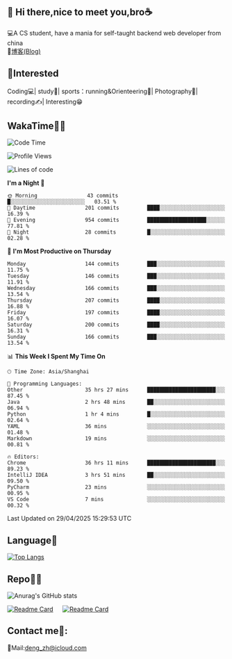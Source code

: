 👋 Hi there,nice to meet you,bro☕
---
💻A CS student, have a mania for self-taught backend web developer from china   
📌[博客(Blog)](https://github.com/HealUP/MyBlog)

 <!-- waka-box start -->
 <!-- waka-box end -->
 
🧲**Interested**
--
Coding💻| study📖| sports：running&Orienteering🏃‍| Photography📸| recording✍️| Interesting😁

WakaTime👨‍💻
---
<!--START_SECTION:waka-->
![Code Time](http://img.shields.io/badge/Code%20Time-2%2C924%20hrs%2034%20mins-blue)

![Profile Views](http://img.shields.io/badge/Profile%20Views-0-blue)

![Lines of code](https://img.shields.io/badge/From%20Hello%20World%20I%27ve%20Written-205.1%20thousand%20lines%20of%20code-blue)

**I'm a Night 🦉** 

```text
🌞 Morning                43 commits          █░░░░░░░░░░░░░░░░░░░░░░░░   03.51 % 
🌆 Daytime                201 commits         ████░░░░░░░░░░░░░░░░░░░░░   16.39 % 
🌃 Evening                954 commits         ███████████████████░░░░░░   77.81 % 
🌙 Night                  28 commits          █░░░░░░░░░░░░░░░░░░░░░░░░   02.28 % 
```
📅 **I'm Most Productive on Thursday** 

```text
Monday                   144 commits         ███░░░░░░░░░░░░░░░░░░░░░░   11.75 % 
Tuesday                  146 commits         ███░░░░░░░░░░░░░░░░░░░░░░   11.91 % 
Wednesday                166 commits         ███░░░░░░░░░░░░░░░░░░░░░░   13.54 % 
Thursday                 207 commits         ████░░░░░░░░░░░░░░░░░░░░░   16.88 % 
Friday                   197 commits         ████░░░░░░░░░░░░░░░░░░░░░   16.07 % 
Saturday                 200 commits         ████░░░░░░░░░░░░░░░░░░░░░   16.31 % 
Sunday                   166 commits         ███░░░░░░░░░░░░░░░░░░░░░░   13.54 % 
```


📊 **This Week I Spent My Time On** 

```text
🕑︎ Time Zone: Asia/Shanghai

💬 Programming Languages: 
Other                    35 hrs 27 mins      ██████████████████████░░░   87.45 % 
Java                     2 hrs 48 mins       ██░░░░░░░░░░░░░░░░░░░░░░░   06.94 % 
Python                   1 hr 4 mins         █░░░░░░░░░░░░░░░░░░░░░░░░   02.64 % 
YAML                     36 mins             ░░░░░░░░░░░░░░░░░░░░░░░░░   01.48 % 
Markdown                 19 mins             ░░░░░░░░░░░░░░░░░░░░░░░░░   00.81 % 

🔥 Editors: 
Chrome                   36 hrs 11 mins      ██████████████████████░░░   89.23 % 
IntelliJ IDEA            3 hrs 51 mins       ██░░░░░░░░░░░░░░░░░░░░░░░   09.50 % 
PyCharm                  23 mins             ░░░░░░░░░░░░░░░░░░░░░░░░░   00.95 % 
VS Code                  7 mins              ░░░░░░░░░░░░░░░░░░░░░░░░░   00.32 % 
```


 Last Updated on 29/04/2025 15:29:53 UTC
<!--END_SECTION:waka-->

Language🚀
---
[![Top Langs](https://github-readme-stats.vercel.app/api/top-langs/?username=HealUP&layout=compact&hide_border=true)](https://github.com/HealUP)

Repo🧑‍💻
---
![Anurag's GitHub stats](https://github-readme-stats.vercel.app/api?username=HealUP&count_private=true&show_icons=true&theme=gruvbox&hide_border=true) 

[![Readme Card](https://github-readme-stats.vercel.app/api/pin/?username=HealUP&repo=InternetEy&theme=transparent)](https://github.com/HealUP/InternetEy) &emsp;
[![Readme Card](https://github-readme-stats.vercel.app/api/pin/?username=HealUP&repo=CampusExperience&theme=transparent)](https://github.com/HealUP/CampusExperience)


Contact me📱:
---
📮Mail:deng_zh@icloud.com  
